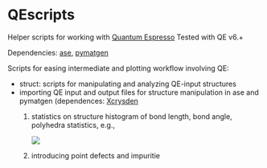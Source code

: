 # QEscripts
Helper scripts for working with [Quantum Espresso](https://www.quantum-espresso.org/)
Tested with QE v6.+

Dependencies: [ase](https://wiki.fysik.dtu.dk/ase/index.html]), [pymatgen](https://pymatgen.org/)

Scripts for easing intermediate and plotting workflow involving QE:
 - struct: scripts for manipulating and analyzing QE-input structures
 - importing QE input and output files for structure manipulation in ase and pymatgen (dependences: [Xcrysden](http://www.xcrysden.org/)
    1) statistics on structure
        histogram of bond length, bond angle, polyhedra statistics, e.g., 
        
        ![](./example-bond-histrogram.png)
        
    2) introducing point defects and impuritie
   
